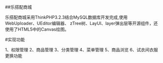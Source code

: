 ﻿##乐搭配商城

乐搭配商城采用ThinkPHP3.2.3结合MySQL数据库开发完成,使用WebUploader、UEditor编辑器、
zTree树、LayUI、layer弹出层等开源组件，还使用了HTML5中的Canvas绘图。

#实现功能

1、权限管理
2、商品管理
3、分类管理
4、菜单管理
5、商品浏览
6、试衣间衣服更换功能
